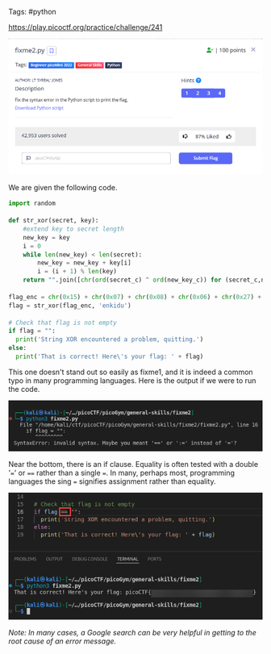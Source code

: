 Tags: #python 

https://play.picoctf.org/practice/challenge/241

![](../../../../_attachments/Pasted%20image%2020240425234531.png)

We are given the following code.

``` python
import random

def str_xor(secret, key):
    #extend key to secret length
    new_key = key
    i = 0
    while len(new_key) < len(secret):
        new_key = new_key + key[i]
        i = (i + 1) % len(key)        
    return "".join([chr(ord(secret_c) ^ ord(new_key_c)) for (secret_c,new_key_c) in zip(secret,new_key)])

flag_enc = chr(0x15) + chr(0x07) + chr(0x08) + chr(0x06) + chr(0x27) + chr(0x21) + chr(0x23) + chr(0x15) + chr(0x58) + chr(0x18) + chr(0x11) + chr(0x41) + chr(0x09) + chr(0x5f) + chr(0x1f) + chr(0x10) + chr(0x3b) + chr(0x1b) + chr(0x55) + chr(0x1a) + chr(0x34) + chr(0x5d) + chr(0x51) + chr(0x40) + chr(0x54) + chr(0x09) + chr(0x05) + chr(0x04) + chr(0x57) + chr(0x1b) + chr(0x11) + chr(0x31) + chr(0x0d) + chr(0x5f) + chr(0x05) + chr(0x40) + chr(0x04) + chr(0x0b) + chr(0x0d) + chr(0x0a) + chr(0x19)
flag = str_xor(flag_enc, 'enkidu')

# Check that flag is not empty
if flag = "":
  print('String XOR encountered a problem, quitting.')
else:
  print('That is correct! Here\'s your flag: ' + flag)
```

This one doesn't stand out so easily as fixme1, and it is indeed a common typo in many programming languages. Here is the output if we were to run the code.

![](../../../../_attachments/Pasted%20image%2020240425234925.png)

Near the bottom, there is an if clause. Equality is often tested with a double '`=`' or `==` rather than a single `=`. In many, perhaps most, programming languages the sing `=` signifies assignment rather than equality.

![](../../../../_attachments/Pasted%20image%2020240425235013.png)

*Note: In many cases, a Google search can be very helpful in getting to the root cause of an error message.*